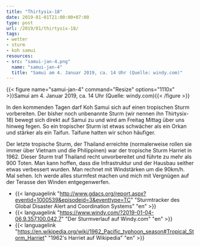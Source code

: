 ```yaml
---
title: "Thirtysix-18"
date: 2019-01-01T21:00:00+07:00
type: post
url: /2019/01/thirtysix-18/
tags:
- wetter
- sturm
- koh samui
resources:
- src: "samui-jan-4.png"
  name: "samui-jan-4"
  title: "Samui am 4. Januar 2019, ca. 14 Uhr (Quelle: windy.com)"
---
```


{{< figure name="samui-jan-4" command="Resize" options="1110x" >}}Samui am 4. Januar 2019, ca. 14 Uhr (Quelle: windy.com){{< /figure >}}

In den kommenden Tagen darf Koh Samui sich auf einen tropischen Sturm vorbereiten. Der bisher noch unbenannte Sturm (wir nennen ihn Thirtysix-18) bewegt sich direkt auf Samui zu und wird am Freitag Mittag über uns hinweg fegen. So ein tropischer Sturm ist etwas schwächer als ein Orkan und stärker als ein Taifun. Taifune hatten wir schon häufiger. 

Der letzte tropische Sturm, der Thailand erreichte (normalerweise rollen sie immer über Vietnam und die Philippinen) war der tropische Sturm Harriet in 1962. Dieser Sturm traf Thailand recht unvorbereitet und führte zu mehr als 900 Toten. Man kann hoffen, dass die Infrastruktur und der Hausbau seither etwas verbessert wurden. Man rechnet mit Windstärken um die 90km/h. Mal sehen. Ich werde alles sturmfest machen und mich mit Vergnügen auf der Terasse den Winden entgegenwerfen.

-   {{< languagelink "http://www.gdacs.org/report.aspx?eventid=1000539&episodeid=3&eventtype=TC" "Sturmtracker des Global Disaster Alert and Coordination Systems" "en" >}}
-   {{< languagelink "https://www.windy.com/?2019-01-04-06,9.357,100.042,7" "Der Sturmverlauf auf Windy.com" "en" >}}
-   {{< languagelink "https://en.wikipedia.org/wiki/1962_Pacific_typhoon_season#Tropical_Storm_Harriet" "1962's Harriet auf Wikipedia" "en" >}}
